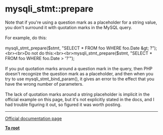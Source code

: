 # mysqli_stmt::prepare



Note that if you&apos;re using a question mark as a placeholder for a string value, you don&apos;t surround it with quotation marks in the MySQL query.<br><br>For example, do this:<br><br>mysqli_stmt_prepare($stmt, "SELECT * FROM foo WHERE foo.Date &gt; ?");<br><br>Do not do this:<br><br>mysqli_stmt_prepare($stmt, "SELECT * FROM foo WHERE foo.Date &gt; &apos;?&apos;");<br><br>If you put quotation marks around a question mark in the query, then PHP doesn&apos;t recognize the question mark as a placeholder, and then when you try to use mysqli_stmt_bind_param(), it gives an error to the effect that you have the wrong number of parameters.<br><br>The lack of quotation marks around a string placeholder is implicit in the official example on this page, but it&apos;s not explicitly stated in the docs, and I had trouble figuring it out, so figured it was worth posting.  

---

[Official documentation page](https://www.php.net/manual/en/mysqli-stmt.prepare.php)

**[To root](/README.md)**